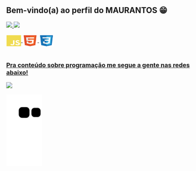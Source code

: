 ## Bem-vindo(a) ao perfil do MAURANTOS 😁

 <div>
   <a href="https://github.com/maurantos">
   <img height="180em" src="https://github-readme-stats.vercel.app/api?username=maurantos&show_icons=true&theme=tokyonight&include_all_commits=true&count_private=true"/>
   <img height="180em" src="https://github-readme-stats.vercel.app/api/top-langs/?username=maurantos&layout=compact&langs_count=6&theme=tokyonight"/>

</div>
<div style="display: inline_block"><br>
  <img align="center" alt="Js" height="30" width="40" src="https://raw.githubusercontent.com/devicons/devicon/master/icons/javascript/javascript-plain.svg ">
  <img align="center" alt="HTML" height="30" width="40" src="https://raw.githubusercontent.com/devicons/devicon/master/icons/html5/html5-original.svg ">
  <img align="center" alt="CSS" height="30" width="40" src="https://raw.githubusercontent.com/devicons/devicon/master/icons/css3/css3-original.svg ">
</div>
 
 <br>
 
  ### Pra conteúdo sobre programação me segue a gente nas redes abaixo!
 
<div>

  <a href="https://instagram.com/mauriiciiosantosss" target="_blank"><img src="https://img.shields.io/badge/-Instagram-%23E4405F?style=for-the- badge&logo=instagram&logoColor=white" target="_blank"></a>


 
  ![Animação de cobra](https://github.com/maurantos/maurantos/blob/output/github-contribution-grid-snake.svg)

</div>
